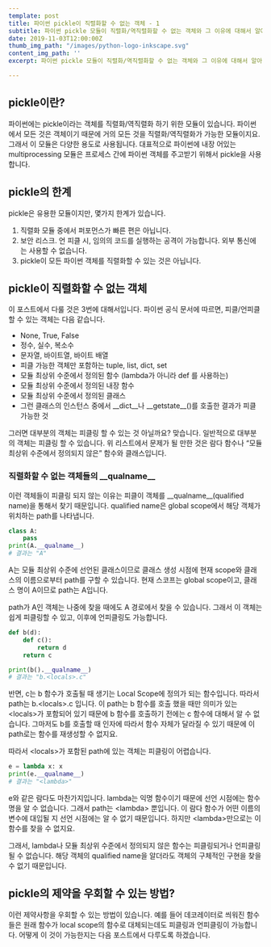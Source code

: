 ```yaml
---
template: post
title: 파이썬 pickle이 직렬화할 수 없는 객체 - 1
subtitle: 파이썬 pickle 모듈이 직렬화/역직렬화할 수 없는 객체와 그 이유에 대해서 알아봅니다.
date: 2019-11-03T12:00:00Z
thumb_img_path: "/images/python-logo-inkscape.svg"
content_img_path: ''
excerpt: 파이썬 pickle 모듈이 직렬화/역직렬화할 수 없는 객체와 그 이유에 대해서 알아봅니다.

---
```


## pickle이란?

 파이썬에는 pickle이라는 객체를 직렬화/역직렬화 하기 위한 모듈이 있습니다. 파이썬에서 모든 것은 객체이기 때문에 거의 모든 것을 직렬화/역직렬화가 가능한 모듈이지요. 그래서 이 모듈은 다양한 용도로  사용됩니다.  대표적으로 파이썬에 내장 어있는 multiprocessing 모듈은 프로세스 간에 파이썬 객체를 주고받기 위해서 pickle을 사용합니다. 


## pickle의 한계

 pickle은 유용한 모듈이지만,  몇가지 한계가 있습니다.

1. 직렬화 모듈 중에서 퍼포먼스가 빠른 편은 아닙니다.
2. 보안 리스크. 언 피클 시, 임의의 코드를 실행하는 공격이 가능합니다. 외부 통신에는 사용할 수 없습니다.
3. pickle이 모든 파이썬 객체를 직렬화할 수 있는 것은 아닙니다. 


## pickle이 직렬화할 수 없는 객체

 이 포스트에서 다룰 것은 3번에 대해서입니다.  파이썬 공식 문서에 따르면, 피클/언피클 할 수 있는 객체는 다음 같습니다.

* None, True, False
* 정수, 실수, 복소수
* 문자열, 바이트열, 바이트 배열
* 피클 가능한 객체만 포함하는 tuple, list, dict, set
* 모듈 최상위 수준에서 정의된 함수 (lambda가 아니라 def 를 사용하는)
* 모듈 최상위 수준에서 정의된 내장 함수
* 모듈 최상위 수준에서 정의된 클래스
* 그런 클래스의 인스턴스 중에서 \_\_dict\_\_나 \_\_getstate\_\_()를 호출한 결과가 피클 가능한 것

 그러면 대부분의 객체는 피클링 할 수 있는 것 아닐까요? 맞습니다. 일반적으로  대부분의 객체는 피클링 할 수 있습니다. 위 리스트에서 문제가 될 만한 것은 람다 함수나 “모듈 최상위 수준에서 정의되지 않은” 함수와 클래스입니다.

### 직렬화할 수 없는 객체들의 \_\_qualname\_\_

이런 객체들이 피클링 되지 않는 이유는 피클이 객체를  \_\_qualname\_\_(qualified name)을 통해서 찾기 때문입니다.  qualified name은 global scope에서 해당 객체가 위치하는 path를 나타냅니다.  

```python
class A:
	pass
print(A.__qualname__)
# 결과는 "A"
```
 A는 모듈 최상위 수준에 선언된 클래스이므로 클래스 생성 시점에 현재 scope와 클래스의 이름으로부터 path를 구할 수 있습니다. 현재 스코프는 global scope이고,  클래스 명이 A이므로 path는 A입니다.

 path가 A인 객체는 나중에 찾을 때에도 A 경로에서 찾을 수 있습니다. 그래서 이 객체는 쉽게 피클링할 수 있고, 이후에 언피클링도 가능합니다.

```python
def b(d):
	def c():
		return d
	return c

print(b().__qualname__)
# 결과는 "b.<locals>.c"
```

 반면, c는 b 함수가 호출될 때 생기는 Local Scope에 정의가 되는 함수입니다. 따라서 path는 b.\<locals\>.c 입니다. 이 path는 b 함수를 호출 했을 때만 의미가 있는 \<locals\>가 포함되어 있기 때문에 b 함수를 호출하기 전에는 c 함수에 대해서 알 수 없습니다. 그마저도 b를 호출할 때 인자에 따라서 함수 자체가 달라질 수 있기 때문에 이 path로는 함수를 재생성할 수 없지요. 

 따라서 \<locals\>가 포함된 path에 있는 객체는 피클링이 어렵습니다.

```python
e = lambda x: x
print(e.__qualname__)
# 결과는 "<lambda>"
```

 e와 같은 람다도 마찬가지입니다. lambda는 익명 함수이기 때문에 선언 시점에는 함수명을 알 수 없습니다. 그래서 path는 \<lambda\> 뿐입니다. 이 람다 함수가 어떤 이름의 변수에 대입될 지 선언 시점에는 알 수 없기 때문입니다. 하지만 \<lambda\>만으로는 이 함수를 찾을 수 없지요.

 그래서, lambda나 모듈 최상위 수준에서 정의되지 않은 함수는 피클링되거나 언피클링 될 수 없습니다. 해당 객체의 qualified name을 알더라도 객체의 구체적인 구현을 찾을 수 없기 때문입니다.


## pickle의 제약을 우회할 수 있는 방법?

 이런 제약사항을 우회할 수 있는 방법이 있습니다. 예를 들어 데코레이터로 씌워진 함수들은 원래 함수가 local scope의 함수로 대체되는데도 피클링과 언피클링이 가능합니다. 어떻게 이 것이 가능한지는 다음 포스트에서 다루도록 하겠습니다.
